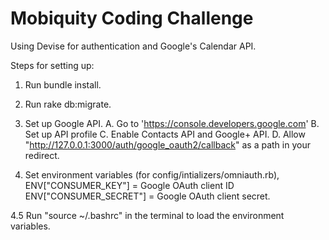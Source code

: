 Mobiquity Coding Challenge
====

Using Devise for authentication and Google's Calendar API.

Steps for setting up:
1. Run bundle install.

2. Run rake db:migrate.

3. Set up Google API.
   A. Go to 'https://console.developers.google.com'
   B. Set up API profile
   C. Enable Contacts API and Google+ API.
   D. Allow "http://127.0.0.1:3000/auth/google_oauth2/callback" as a path in your redirect.

4. Set environment variables (for config/intializers/omniauth.rb),
ENV["CONSUMER_KEY"] = Google OAuth client ID
ENV["CONSUMER_SECRET"] = Google OAuth client secret.

4.5 Run "source ~/.bashrc" in the terminal to load the environment variables.



